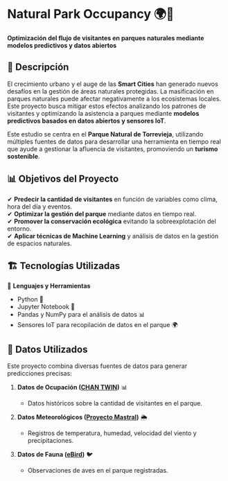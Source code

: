 # Natural Park Occupancy 🌍🌿
**Optimización del flujo de visitantes en parques naturales mediante modelos predictivos y datos abiertos**

## 📖 Descripción
El crecimiento urbano y el auge de las **Smart Cities** han generado nuevos desafíos en la gestión de áreas naturales protegidas. La masificación en parques naturales puede afectar negativamente a los ecosistemas locales. Este proyecto busca mitigar estos efectos analizando los patrones de visitantes y optimizando la asistencia a parques mediante **modelos predictivos basados en datos abiertos y sensores IoT**.

Este estudio se centra en el **Parque Natural de Torrevieja**, utilizando múltiples fuentes de datos para desarrollar una herramienta en tiempo real que ayude a gestionar la afluencia de visitantes, promoviendo un **turismo sostenible**.

## 📊 Objetivos del Proyecto
✔ **Predecir la cantidad de visitantes** en función de variables como clima, hora del día y eventos.  
✔ **Optimizar la gestión del parque** mediante datos en tiempo real.  
✔ **Promover la conservación ecológica** evitando la sobreexplotación del entorno.  
✔ **Aplicar técnicas de Machine Learning** y análisis de datos en la gestión de espacios naturales. 

## 🏗️ Tecnologías Utilizadas
🚀 **Lenguajes y Herramientas**  
- Python 🐍  
- Jupyter Notebook 📒  
- Pandas y NumPy para el análisis de datos 📊  
- Sensores IoT para recopilación de datos en el parque 🌍

## 📝 Datos Utilizados
Este proyecto combina diversas fuentes de datos para generar predicciones precisas:

1. **Datos de Ocupación ([CHAN TWIN](https://smartcitycluster.org/project/sensing-tools-chan-twin/))** 📊  
   - Datos históricos sobre la cantidad de visitantes en el parque.

2. **Datos Meteorológicos ([Proyecto Mastral](https://www.eltiempoentorrevieja.es/))** 🌦️  
   - Registros de temperatura, humedad, velocidad del viento y precipitaciones.

3. **Datos de Fauna ([eBird](https://ebird.org))** 🐦  
   - Observaciones de aves en el parque registradas.  


